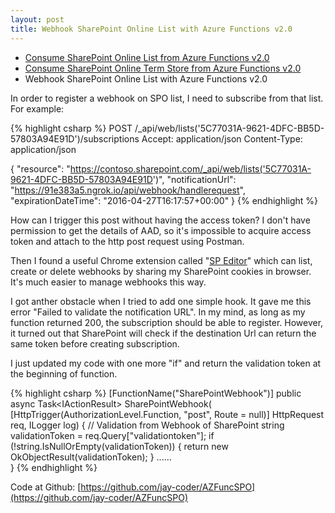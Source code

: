 ```yaml
---
layout: post
title: Webhook SharePoint Online List with Azure Functions v2.0
---
```


* [Consume SharePoint Online List from Azure Functions v2.0](/2019/12/13/az-func-spo-list)
* [Consume SharePoint Online Term Store from Azure Functions v2.0](/2019/12/13/az-func-spo-termstore)
* Webhook SharePoint Online List with Azure Functions v2.0

In order to register a webhook on SPO list, I need to subscribe from that list.  For example: 

{% highlight csharp %}
POST /_api/web/lists('5C77031A-9621-4DFC-BB5D-57803A94E91D')/subscriptions
Accept: application/json
Content-Type: application/json

{
  "resource": "https://contoso.sharepoint.com/_api/web/lists('5C77031A-9621-4DFC-BB5D-57803A94E91D')",
  "notificationUrl": "https://91e383a5.ngrok.io/api/webhook/handlerequest",
  "expirationDateTime": "2016-04-27T16:17:57+00:00"
}
{% endhighlight %}

How can I trigger this post without having the access token? I don't have permission to get the details of AAD,  so it's impossible to acquire access token and attach to the http post request using Postman.

Then I found a useful Chrome extension called "[SP Editor](https://chrome.google.com/webstore/detail/sp-editor/ecblfcmjnbbgaojblcpmjoamegpbodhd?hl=en)" which can list, create or delete webhooks by sharing my SharePoint cookies in browser. It's much easier to manage webhooks this way.

I got anther obstacle when I tried to add one simple hook. It gave me this error "Failed to validate the notification URL". In my mind, as long as my function returned 200, the subscription should be able to register. However, it turned out that SharePoint will check if the destination Url can return the same token before creating subscription.

I just updated my code with one more "if" and return the validation token at the beginning of function.

{% highlight csharp %} 
[FunctionName("SharePointWebhook")]
public async Task&lt;IActionResult> SharePointWebhook(
    [HttpTrigger(AuthorizationLevel.Function, "post", Route = null)] HttpRequest req,
    ILogger log)
{
    // Validation from Webhook of SharePoint
    string validationToken = req.Query["validationtoken"];
    if (!string.IsNullOrEmpty(validationToken))
    {
        return new OkObjectResult(validationToken);
    }
    ......            
}
{% endhighlight %}

Code at Github: [https://github.com/jay-coder/AZFuncSPO](https://github.com/jay-coder/AZFuncSPO)